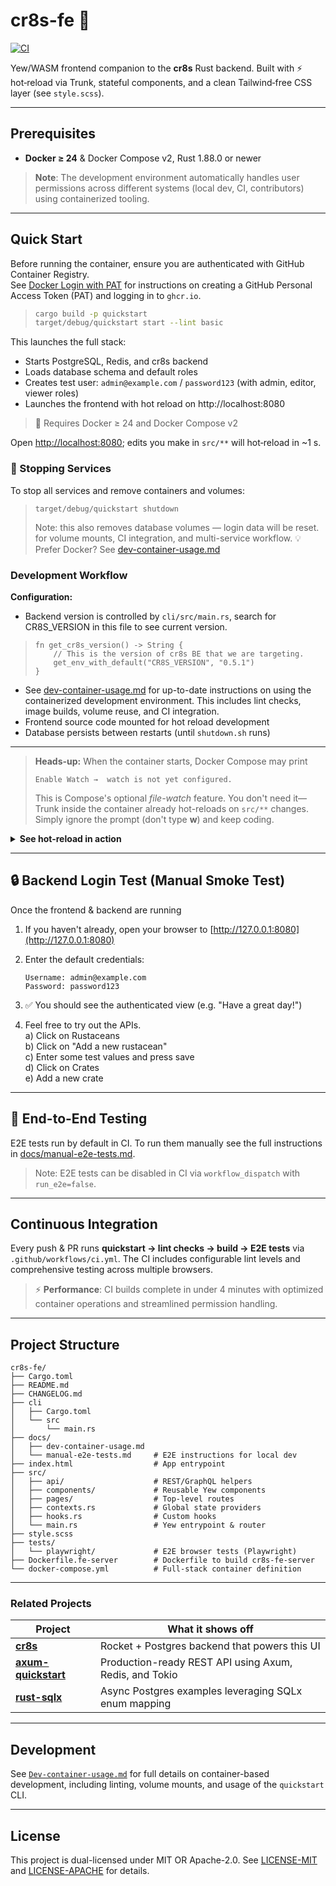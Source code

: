 # cr8s-fe :art:

[![CI](https://github.com/JohnBasrai/cr8s-fe/actions/workflows/ci.yml/badge.svg)](https://github.com/JohnBasrai/cr8s-fe/actions/workflows/ci.yml)

Yew/WASM frontend companion to the **cr8s** Rust backend.
Built with ⚡ hot‑reload via Trunk, stateful components, and a clean Tailwind‑free CSS layer (see `style.scss`).

---

## Prerequisites

* **Docker ≥ 24** & Docker Compose v2, Rust 1.88.0 or newer

> **Note**: The development environment automatically handles user permissions across different systems (local dev, CI, contributors) using containerized tooling.

---

## Quick Start  

Before running the container, ensure you are authenticated with GitHub Container Registry.  
See [Docker Login with PAT](Dockerlogin.md) for instructions on creating a GitHub Personal Access Token (PAT) and logging in to `ghcr.io`.

> ```bash
> cargo build -p quickstart
> target/debug/quickstart start --lint basic
> ```

This launches the full stack:
 - Starts PostgreSQL, Redis, and cr8s backend
 - Loads database schema and default roles
 - Creates test user: `admin@example.com` / `password123` (with admin, editor, viewer roles)
 - Launches the frontend with hot reload on http://localhost:8080

> 🐳 Requires Docker ≥ 24 and Docker Compose v2

Open <http://localhost:8080>; edits you make in `src/**` will hot‑reload in ~1 s.

### 🧼 Stopping Services

To stop all services and remove containers and volumes:

> ```
> target/debug/quickstart shutdown
> ```
> Note: this also removes database volumes — login data will be reset.
> for volume mounts, CI integration, and multi-service workflow.
> 💡 Prefer Docker? See [dev-container-usage.md](docs/dev-container-usage.md)  

### Development Workflow

**Configuration:**
- Backend version is controlled by `cli/src/main.rs`, search for CR8S_VERSION in this file to see current version.
> ```
> fn get_cr8s_version() -> String {
>     // This is the version of cr8s BE that we are targeting.
>     get_env_with_default("CR8S_VERSION", "0.5.1")
> }
> ```
- See [dev-container-usage.md](docs/dev-container-usage.md) for up-to-date instructions on using the containerized development environment. This includes lint checks, image builds, volume reuse, and CI integration.
- Frontend source code mounted for hot reload development
- Database persists between restarts (until `shutdown.sh` runs)

---

> **Heads-up:** When the container starts, Docker Compose may print  
>
> `Enable Watch →  watch is not yet configured.`  
>
> This is Compose's optional *file-watch* feature. You don't need it—  
> Trunk inside the container already hot-reloads on `src/**` changes.  
> Simply ignore the prompt (don't type **w**) and keep coding.

<details>
<summary><strong>See hot-reload in action&nbsp;</strong></summary>

   1. Open `src/components/login_form.rs`.  
   2. Find the line that renders the username field:  

```rust
   <Input label="Username" ... />
```

   3. Change **`"Username"`** to **`"Enter your username"`** and **save**.
   4. Watch the Docker/Trunk terminal — a quick re-compile appears.
   5. Switch back to the browser (still on `/login`) — the placeholder now reads **Enter your username** without a manual refresh.

*Revert the text and save again to watch it snap back.*

</details>

---

## 🔒 Backend Login Test (Manual Smoke Test)

Once the frontend & backend are running

1. If you haven't already, open your browser to [http://127.0.0.1:8080](http://127.0.0.1:8080)
2. Enter the default credentials:

    ```
    Username: admin@example.com
    Password: password123
    ```

3. ✅ You should see the authenticated view (e.g. "Have a great day!")
4. Feel free to try out the APIs.<br>
   a) Click on Rustaceans<br>
   b) Click on "Add a new rustacean"<br>
   c) Enter some test values and press save<br>
   d) Click on Crates<br>
   e) Add a new crate<br>

---

## 🧪 End-to-End Testing

E2E tests run by default in CI. To run them manually see the full instructions in [docs/manual-e2e-tests.md](docs/manual-e2e-tests.md).

> Note: E2E tests can be disabled in CI via `workflow_dispatch` with `run_e2e=false`.

---

## Continuous Integration

Every push & PR runs **quickstart → lint checks → build → E2E tests** via
`.github/workflows/ci.yml`. The CI includes configurable lint levels and comprehensive testing across multiple browsers.
> ⚡ **Performance**: CI builds complete in under 4 minutes with optimized container operations and streamlined permission handling.

---

## Project Structure

```
cr8s-fe/
├── Cargo.toml
├── README.md
├── CHANGELOG.md
├── cli
│   ├── Cargo.toml
│   └── src
│       └── main.rs
├── docs/
│   ├── dev-container-usage.md
│   └── manual-e2e-tests.md     # E2E instructions for local dev
├── index.html                  # App entrypoint
├── src/
│   ├── api/                    # REST/GraphQL helpers
│   ├── components/             # Reusable Yew components
│   ├── pages/                  # Top-level routes
│   ├── contexts.rs             # Global state providers
│   ├── hooks.rs                # Custom hooks
│   └── main.rs                 # Yew entrypoint & router
├── style.scss
├── tests/
│   └── playwright/             # E2E browser tests (Playwright)
├── Dockerfile.fe-server        # Dockerfile to build cr8s-fe-server
└── docker-compose.yml          # Full-stack container definition
```

---

### Related Projects

| Project                                                                 | What it shows off                                           |
|-------------------------------------------------------------------------|-------------------------------------------------------------|
| **[cr8s](https://github.com/JohnBasrai/cr8s)**                          | Rocket + Postgres backend that powers this UI               |
| **[axum-quickstart](https://github.com/JohnBasrai/axum-quickstart)**   | Production-ready REST API using Axum, Redis, and Tokio      |
| **[rust-sqlx](https://github.com/JohnBasrai/rust-sqlx)**               | Async Postgres examples leveraging SQLx enum mapping        |

---

## Development

See [`Dev-container-usage.md`](./Dev-container-usage.md) for full details on container-based development, including linting, volume mounts, and usage of the `quickstart` CLI.

---

## License

This project is dual-licensed under MIT OR Apache-2.0. See [LICENSE-MIT](LICENSE-MIT) and [LICENSE-APACHE](LICENSE-APACHE) for details.
